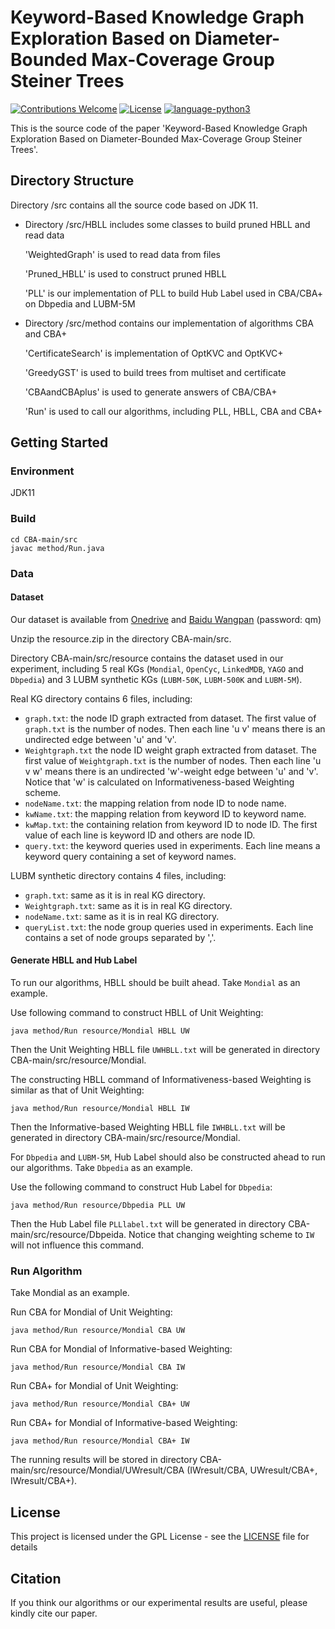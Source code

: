 # Keyword-Based Knowledge Graph Exploration Based on Diameter-Bounded Max-Coverage Group Steiner Trees

[![Contributions Welcome](https://img.shields.io/badge/Contributions-Welcome-brightgreen.svg?style=flat-square)](https://github.com/nju-websoft/OpenEA/issues)
[![License](https://img.shields.io/badge/License-Apache-lightgrey.svg?style=flat-square)](https://github.com/nju-websoft/OpenEA/blob/master/LICENSE)
[![language-python3](https://img.shields.io/badge/Language-Java-yellow.svg?style=flat-square)](https://www.python.org/)

This is the source code of the paper 'Keyword-Based Knowledge Graph Exploration Based on Diameter-Bounded Max-Coverage Group Steiner Trees'.

## Directory Structure

Directory /src contains all the source code based on JDK 11.

- Directory /src/HBLL includes some classes to build pruned HBLL and read data

  'WeightedGraph' is used to read data from files

  'Pruned_HBLL' is used to construct pruned HBLL

  'PLL' is our implementation of PLL to build Hub Label used in CBA/CBA+ on Dbpedia and LUBM-5M 

- Directory /src/method contains our implementation of algorithms CBA and CBA+

  'CertificateSearch' is implementation of OptKVC and OptKVC+

  'GreedyGST' is used to build trees from multiset and certificate

  'CBAandCBAplus' is used to generate answers of CBA/CBA+

  'Run' is used to call our algorithms, including PLL, HBLL, CBA and CBA+

## Getting Started

### Environment

JDK11

### Build

```shell
cd CBA-main/src
javac method/Run.java
```

### Data

#### Dataset

Our dataset is available from [Onedrive](https://1drv.ms/u/s!AqIjS5TIQjx8mQwbl7pULHTmUf01?e=PsFcap) and [Baidu Wangpan](https://pan.baidu.com/s/1SSq1uoYgUT-GLQsn6umZ2Q?pwd=qm3u) (password: qm)

Unzip the resource.zip in the directory CBA-main/src.

Directory CBA-main/src/resource contains the dataset used in our experiment, including 5 real KGs (`Mondial`, `OpenCyc`, `LinkedMDB`, `YAGO` and `Dbpedia`) and 3 LUBM synthetic KGs (`LUBM-50K`, `LUBM-500K` and `LUBM-5M`).

Real KG directory contains 6 files, including:

- `graph.txt`: the node ID graph extracted from dataset. The first value of `graph.txt` is the number of nodes. Then each line 'u    v' means there is an undirected edge between 'u' and 'v'.
- `Weightgraph.txt` the node ID weight graph extracted from dataset.  The first value of `Weightgraph.txt` is the number of nodes. Then each line 'u    v    w' means there is an undirected 'w'-weight edge between 'u' and 'v'. Notice that 'w' is calculated on Informativeness-based Weighting scheme.
- `nodeName.txt`: the mapping relation from node ID to node name.
- `kwName.txt`: the mapping relation from keyword ID to keyword name.
- `kwMap.txt`: the containing relation from keyword ID to node ID. The first value of each line is keyword ID and others are node ID.
- `query.txt`: the keyword queries used in experiments. Each line means a keyword query containing a set of keyword names.

LUBM synthetic directory contains 4 files, including:

- `graph.txt`: same as it is in real KG directory.
- `Weightgraph.txt`: same as it is in real KG directory.
- `nodeName.txt`: same as it is in real KG directory.
- `queryList.txt`: the node group queries used in experiments. Each line contains a set of node groups separated by ','.

#### Generate HBLL and Hub Label

To run our algorithms, HBLL should be built ahead. Take  `Mondial`  as an example. 

Use following command to construct HBLL of Unit Weighting:

```shell
java method/Run resource/Mondial HBLL UW
```

Then the Unit Weighting HBLL file `UWHBLL.txt` will be generated in directory CBA-main/src/resource/Mondial.

The constructing HBLL command of Informativeness-based Weighting is similar as that of Unit Weighting:

```shell
java method/Run resource/Mondial HBLL IW
```

Then the Informative-based Weighting HBLL file `IWHBLL.txt` will be generated in directory CBA-main/src/resource/Mondial.

For `Dbpedia` and `LUBM-5M`, Hub Label should also be constructed ahead to run our algorithms.  Take `Dbpedia` as an example.

Use the following command to construct Hub Label for `Dbpedia`:

```shell
java method/Run resource/Dbpedia PLL UW
```

Then the Hub Label file `PLLlabel.txt`  will be generated in directory CBA-main/src/resource/Dbpeida. Notice that changing weighting scheme  to `IW` will not influence this command.

### Run Algorithm

Take Mondial as an example.

Run CBA for Mondial of Unit Weighting:

```shell
java method/Run resource/Mondial CBA UW
```

Run CBA for Mondial of Informative-based Weighting:

```shell
java method/Run resource/Mondial CBA IW
```

Run CBA+ for Mondial of Unit Weighting:

```shell
java method/Run resource/Mondial CBA+ UW
```

Run CBA+ for Mondial of Informative-based Weighting:

```shell
java method/Run resource/Mondial CBA+ IW
```

The running results will be stored in directory CBA-main/src/resource/Mondial/UWresult/CBA (IWresult/CBA, UWresult/CBA+, IWresult/CBA+).

## License

This project is licensed under the GPL License - see the [LICENSE](LICENSE) file for details

## Citation

If you think our algorithms or our experimental results are useful, please kindly cite our paper.